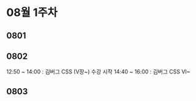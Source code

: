 # 08월 1주차

## 0801

## 0802

12:50 ~ 14:00 : 김버그 CSS (V장~) 수강 시작
14:40 ~ 16:00 : 김버그 CSS VI~

## 0803